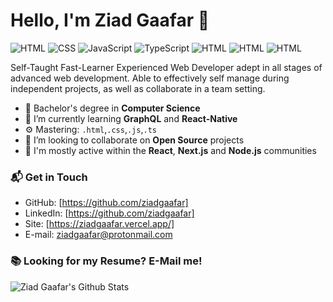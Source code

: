 # Hello, I'm Ziad Gaafar 👋

![HTML](https://img.shields.io/badge/HTML-Expert-orange)
![CSS](https://img.shields.io/badge/CSS-Expert-blue)
![JavaScript](https://img.shields.io/badge/JavaScript-Expert-yellow)
![TypeScript](https://img.shields.io/badge/TypeScript-Intermediate-lightgrey)
![HTML](https://img.shields.io/badge/React-Expert-61DAFB)
![HTML](https://img.shields.io/badge/NodeJs-Expert-74AB64)
![HTML](https://img.shields.io/badge/MongoDB-Intermediate-559134)

Self-Taught Fast-Learner Experienced Web Developer adept in all stages of advanced web development. Able to effectively self manage during independent projects, as well as collaborate in a team setting.

- 🔭 Bachelor's degree in **Computer Science**
- 🌱 I’m currently learning **GraphQL** and **React-Native**
- ⚙️ Mastering: `.html`,`.css`,`.js`,`.ts`
- 👯 I’m looking to collaborate on **Open Source** projects
- 💬 I'm mostly active within the **React**, **Next.js** and **Node.js** communities

### 📬 Get in Touch

- GitHub: [https://github.com/ziadgaafar]
- LinkedIn: [https://github.com/ziadgaafar]
- Site: [https://ziadgaafar.vercel.app/]
- E-mail: ziadgaafar@protonmail.com

### 📚 Looking for my Resume? E-Mail me!

![Ziad Gaafar's Github Stats](https://github-readme-stats.vercel.app/api?username=ziadgaafar&show_icons=true&hide_border=true)
